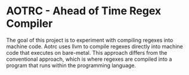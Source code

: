 
# AOTRC - Ahead of Time Regex Compiler

The goal of this project is to experiment with compiling regexes into machine code. Aotrc
uses llvm to compile regexes directly into machine code that executes on bare-metal. This
approach differs from the conventional approach, which is where regexes are compiled into a
program that runs within the programming language.